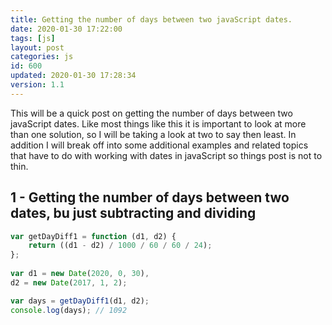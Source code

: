 ```yaml
---
title: Getting the number of days between two javaScript dates.
date: 2020-01-30 17:22:00
tags: [js]
layout: post
categories: js
id: 600
updated: 2020-01-30 17:28:34
version: 1.1
---
```


This will be a quick post on getting the number of days between two javaScript dates. Like most things like this it is important to look at more than one solution, so I will be taking a look at two to say then least. In addition I will break off into some additional examples and related topics that have to do with working with dates in javaScript so things post is not to thin.

<!-- more -->

## 1 - Getting the number of days between two dates, bu just subtracting and dividing

```js
var getDayDiff1 = function (d1, d2) {
    return ((d1 - d2) / 1000 / 60 / 60 / 24);
};
 
var d1 = new Date(2020, 0, 30),
d2 = new Date(2017, 1, 2);

var days = getDayDiff1(d1, d2);
console.log(days); // 1092
```